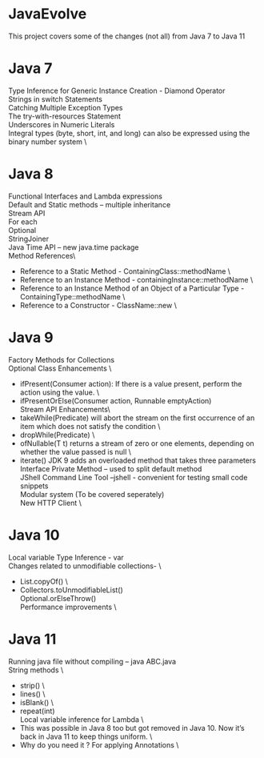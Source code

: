 # JavaEvolve
This project covers some of the changes (not all) from Java 7 to Java 11

# Java 7
Type Inference for Generic Instance Creation - Diamond Operator \
Strings in switch Statements \
Catching Multiple Exception Types \
The try-with-resources Statement \
Underscores in Numeric Literals \
Integral types (byte, short, int, and long) can also be expressed using the binary number system \

# Java 8
Functional Interfaces and Lambda expressions \
Default and Static methods – multiple inheritance \
Stream API \
For each \
Optional \
StringJoiner \
Java Time API – new java.time package \
Method References\
  - Reference to a Static Method - ContainingClass::methodName \
  - Reference to an Instance Method - containingInstance::methodName \
  - Reference to an Instance Method of an Object of a Particular Type - ContainingType::methodName \
  - Reference to a Constructor - ClassName::new \
  
# Java 9
Factory Methods for Collections \
Optional Class Enhancements \
  - ifPresent(Consumer action): If there is a value present, perform the action using the value. \
  - ifPresentOrElse(Consumer action, Runnable emptyAction) \
Stream API Enhancements\
  - takeWhile(Predicate) will abort the stream on the first occurrence of an item which does not satisfy the condition \
  - dropWhile(Predicate) \
  - ofNullable(T t) returns a stream of zero or one elements, depending on whether the value passed is null \
  - iterate() JDK 9 adds an overloaded method that takes three parameters \
Interface Private Method – used to split default method \
JShell Command Line Tool –jshell - convenient for testing small code snippets \
Modular system (To be covered seperately) \
New HTTP Client \

# Java 10
Local variable Type Inference - var \
Changes related to unmodifiable collections- \
  - List.copyOf() \
  - Collectors.toUnmodifiableList() \
Optional.orElseThrow() \
Performance improvements \

# Java 11
Running java file without compiling – java ABC.java \
String methods \
  - strip() \
  - lines() \
  - isBlank() \
  - repeat(int) \
Local variable inference for Lambda \
  - This was possible in Java 8 too but got removed in Java 10. Now it’s back in Java 11 to keep things uniform. \
  - Why do you need it ? For applying Annotations \




